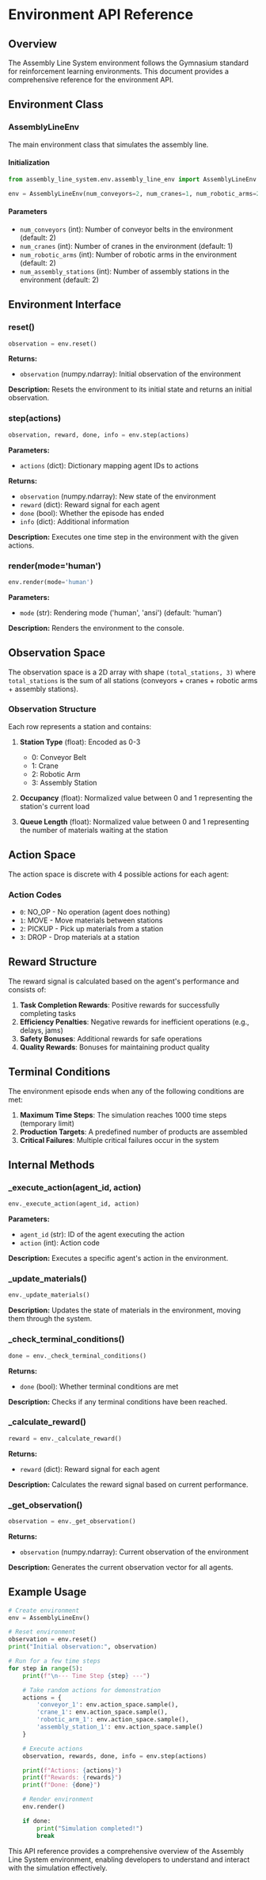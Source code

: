 # Environment API Reference

## Overview
The Assembly Line System environment follows the Gymnasium standard for reinforcement learning environments. This document provides a comprehensive reference for the environment API.

## Environment Class

### AssemblyLineEnv
The main environment class that simulates the assembly line.

#### Initialization
```python
from assembly_line_system.env.assembly_line_env import AssemblyLineEnv

env = AssemblyLineEnv(num_conveyors=2, num_cranes=1, num_robotic_arms=2, num_assembly_stations=2)
```

#### Parameters
- `num_conveyors` (int): Number of conveyor belts in the environment (default: 2)
- `num_cranes` (int): Number of cranes in the environment (default: 1)
- `num_robotic_arms` (int): Number of robotic arms in the environment (default: 2)
- `num_assembly_stations` (int): Number of assembly stations in the environment (default: 2)

## Environment Interface

### reset()
```python
observation = env.reset()
```

**Returns:**
- `observation` (numpy.ndarray): Initial observation of the environment

**Description:**
Resets the environment to its initial state and returns an initial observation.

### step(actions)
```python
observation, reward, done, info = env.step(actions)
```

**Parameters:**
- `actions` (dict): Dictionary mapping agent IDs to actions

**Returns:**
- `observation` (numpy.ndarray): New state of the environment
- `reward` (dict): Reward signal for each agent
- `done` (bool): Whether the episode has ended
- `info` (dict): Additional information

**Description:**
Executes one time step in the environment with the given actions.

### render(mode='human')
```python
env.render(mode='human')
```

**Parameters:**
- `mode` (str): Rendering mode ('human', 'ansi') (default: 'human')

**Description:**
Renders the environment to the console.

## Observation Space

The observation space is a 2D array with shape `(total_stations, 3)` where `total_stations` is the sum of all stations (conveyors + cranes + robotic arms + assembly stations).

### Observation Structure
Each row represents a station and contains:
1. **Station Type** (float): Encoded as 0-3
   - 0: Conveyor Belt
   - 1: Crane
   - 2: Robotic Arm
   - 3: Assembly Station

2. **Occupancy** (float): Normalized value between 0 and 1 representing the station's current load

3. **Queue Length** (float): Normalized value between 0 and 1 representing the number of materials waiting at the station

## Action Space

The action space is discrete with 4 possible actions for each agent:

### Action Codes
- `0`: NO_OP - No operation (agent does nothing)
- `1`: MOVE - Move materials between stations
- `2`: PICKUP - Pick up materials from a station
- `3`: DROP - Drop materials at a station

## Reward Structure

The reward signal is calculated based on the agent's performance and consists of:

1. **Task Completion Rewards**: Positive rewards for successfully completing tasks
2. **Efficiency Penalties**: Negative rewards for inefficient operations (e.g., delays, jams)
3. **Safety Bonuses**: Additional rewards for safe operations
4. **Quality Rewards**: Bonuses for maintaining product quality

## Terminal Conditions

The environment episode ends when any of the following conditions are met:

1. **Maximum Time Steps**: The simulation reaches 1000 time steps (temporary limit)
2. **Production Targets**: A predefined number of products are assembled
3. **Critical Failures**: Multiple critical failures occur in the system

## Internal Methods

### _execute_action(agent_id, action)
```python
env._execute_action(agent_id, action)
```

**Parameters:**
- `agent_id` (str): ID of the agent executing the action
- `action` (int): Action code

**Description:**
Executes a specific agent's action in the environment.

### _update_materials()
```python
env._update_materials()
```

**Description:**
Updates the state of materials in the environment, moving them through the system.

### _check_terminal_conditions()
```python
done = env._check_terminal_conditions()
```

**Returns:**
- `done` (bool): Whether terminal conditions are met

**Description:**
Checks if any terminal conditions have been reached.

### _calculate_reward()
```python
reward = env._calculate_reward()
```

**Returns:**
- `reward` (dict): Reward signal for each agent

**Description:**
Calculates the reward signal based on current performance.

### _get_observation()
```python
observation = env._get_observation()
```

**Returns:**
- `observation` (numpy.ndarray): Current observation of the environment

**Description:**
Generates the current observation vector for all agents.

## Example Usage

```python
# Create environment
env = AssemblyLineEnv()

# Reset environment
observation = env.reset()
print("Initial observation:", observation)

# Run for a few time steps
for step in range(5):
    print(f"\n--- Time Step {step} ---")

    # Take random actions for demonstration
    actions = {
        'conveyor_1': env.action_space.sample(),
        'crane_1': env.action_space.sample(),
        'robotic_arm_1': env.action_space.sample(),
        'assembly_station_1': env.action_space.sample()
    }

    # Execute actions
    observation, rewards, done, info = env.step(actions)

    print(f"Actions: {actions}")
    print(f"Rewards: {rewards}")
    print(f"Done: {done}")

    # Render environment
    env.render()

    if done:
        print("Simulation completed!")
        break
```

This API reference provides a comprehensive overview of the Assembly Line System environment, enabling developers to understand and interact with the simulation effectively.